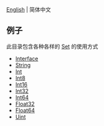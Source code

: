 [English](./README.md) | 简体中文

## 例子
此目录包含各种各样的 [Set](../README-zh_CN.md) 的使用方式

- [Interface](./interface/main.go)
- [String](./string/main.go)
- [Int](./int/main.go)
- [Int8](./int8/main.go)
- [Int16](./int16/main.go)
- [Int32](./int32/main.go)
- [Int64](./int64/main.go)
- [Float32](./float32/main.go)
- [Float64](./float64/main.go)
- [Uint](./uint/main.go)